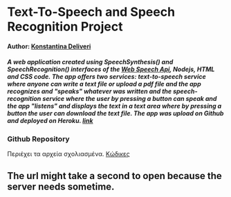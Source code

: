 # Text-To-Speech and Speech Recognition Project

#### Author: [Konstantina Deliveri](https://github.com/konstantinadeliveri)

##### A web application created using SpeechSynthesis() and SpeechRecognition() interfaces of the [Web Speech Api](https://developer.mozilla.org/en-US/docs/Web/API/Web_Speech_API), Nodejs, HTML and CSS code. The app offers two services: **text-to-speech** service where anyone can write a text file or upload a pdf file and the app recognizes and "speaks" whatever was written and the **speech-recognition** service where the user by pressing a button can speak and the app "listens" and displays the text in a text area where by pressing a button the user can download the text file. The app was upload on Github and deployed on Heroku. [link](https://ttsnsprec.herokuapp.com/)

### Github Repository
Περιέχει τα αρχεία σχολιασμένα. [Κώδικες](https://github.com/konstantinadeliveri/)

## The url might take a second to open because the server needs sometime.
